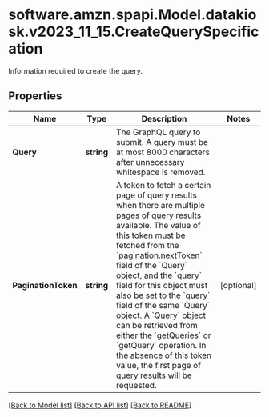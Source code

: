 # software.amzn.spapi.Model.datakiosk.v2023_11_15.CreateQuerySpecification
Information required to create the query.

## Properties

Name | Type | Description | Notes
------------ | ------------- | ------------- | -------------
**Query** | **string** | The GraphQL query to submit. A query must be at most 8000 characters after unnecessary whitespace is removed. | 
**PaginationToken** | **string** | A token to fetch a certain page of query results when there are multiple pages of query results available. The value of this token must be fetched from the &#x60;pagination.nextToken&#x60; field of the &#x60;Query&#x60; object, and the &#x60;query&#x60; field for this object must also be set to the &#x60;query&#x60; field of the same &#x60;Query&#x60; object. A &#x60;Query&#x60; object can be retrieved from either the &#x60;getQueries&#x60; or &#x60;getQuery&#x60; operation. In the absence of this token value, the first page of query results will be requested. | [optional] 

[[Back to Model list]](../README.md#documentation-for-models) [[Back to API list]](../README.md#documentation-for-api-endpoints) [[Back to README]](../README.md)


